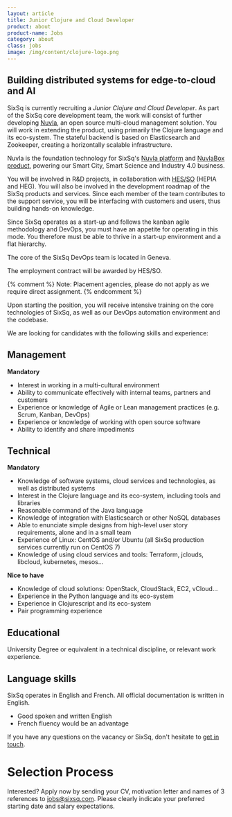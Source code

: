 ```yaml
---
layout: article
title: Junior Clojure and Cloud Developer
product: about
product-name: Jobs
category: about
class: jobs
image: /img/content/clojure-logo.png
---
```


Building distributed systems for edge-to-cloud and AI
----

SixSq is currently recruiting a *Junior Clojure and Cloud Developer*. As part of the SixSq core development team, the work will
consist of further developing [Nuvla](/products-and-services/slipstream/overview), an open source multi-cloud management solution.  You will work in extending the product, using primarily the Clojure language and its eco-system.  The stateful backend is based on Elasticsearch and Zookeeper, creating a horizontally scalable infrastructure.

Nuvla is the foundation technology for SixSq's [Nuvla platform](/products-and-services/nuvla/overview) and [NuvlaBox product](/products-and-services/nuvlabox/overview), powering our Smart City, Smart Science and Industry 4.0 business.

You will be involved in R&D projects, in collaboration with [HES/SO](https://www.hes-so.ch/en/homepage-hes-so-1679.html) (HEPIA and HEG). You will also be involved in the
development roadmap of the SixSq products and services.  Since each member of the team contributes to the support service,
you will be interfacing with customers and users, thus building hands-on knowledge.

Since SixSq operates as a start-up and follows the kanban agile methodology and DevOps, you must have an appetite for operating in this mode. You therefore must be able to thrive in a start-up environment and a flat hierarchy.

The core of the SixSq DevOps team is located in Geneva. 

The employment contract will be awarded by HES/SO.

{% comment %} Note: Placement agencies, please do not apply as we require direct assignment. {% endcomment %}

Upon starting the position, you will receive intensive training on the core technologies of SixSq, as well as our DevOps automation environment and the codebase.

We are looking for candidates with the following skills and experience:  


Management
----

**Mandatory**

- Interest in working in a multi-cultural environment
- Ability to communicate effectively with internal teams, partners and customers
- Experience or knowledge of Agile or Lean management practices (e.g. Scrum, Kanban, DevOps)
- Experience or knowledge of working with open source software
- Ability to identify and share impediments

Technical
----

**Mandatory**

- Knowledge of software systems, cloud services and technologies, as well as distributed systems
- Interest in the Clojure language and its eco-system, including tools and libraries
- Reasonable command of the Java language
- Knowledge of integration with Elasticsearch or other NoSQL databases
- Able to enunciate simple designs from high-level user story requirements, alone and in a small team
- Experience of Linux: CentOS and/or Ubuntu (all SixSq production services currently run on CentOS 7)
- Knowledge of using cloud services and tools: Terraform, jclouds, libcloud, kubernetes, mesos...

**Nice to have**

- Knowledge of cloud solutions: OpenStack, CloudStack, EC2, vCloud...
- Experience in the Python language and its eco-system
- Experience in Clojurescript and its eco-system
- Pair programming experience


Educational
----

University Degree or equivalent in a technical discipline, or relevant work experience.


Language skills
----

SixSq operates in English and French. All official documentation is written in English.

- Good spoken and written English
- French fluency would be an advantage


If you have any questions on the vacancy or SixSq, don't hesitate to [get in touch](mailto:jobs@sixsq.com?subject=job%20application).

Selection Process
===================

Interested? Apply now by sending your CV, motivation letter and names of 3 references to [jobs@sixsq.com](mailto:jobs@sixsq.com?subject=job%20application). Please clearly indicate your preferred starting date and salary expectations.
